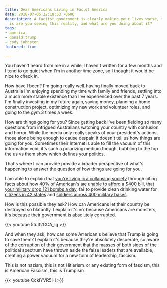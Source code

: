```yaml
---
title: Dear Americans Living in Facist America
date: 2018-07-06 22:18:53 -0600
description: A facitst government is clearly making your lives worse, the question
  is are you seeing this reality, and what are you doing about it?
tags:
- america
- donald trump
- cody johnston
featured: true

---
```

You haven't heard from me in a while, I haven't written for a few months and I tend to go quiet when I'm in another time zone, so I thought it would be nice to check in.

How have I been? I'm going really well, having finally moved back to Australia I'm enjoying spending my time with family and friends, settling into a much more stable existence than I've experienced over the past 7 years. I'm finally investing in my future again, saving money, planning a home construction project, optimizing my new work and volunteer roles, and going to the gym 3 times a week.

How are things going for you? Since getting back I've been fielding so many questions from intrigued Australians watching your country with confusion and horror. While the media only really speaks of your president's actions, those alone being enough to cause despair, it doesn't tell us how things are going for you. Sometimes their Internet is able to fill the vacuum of this information void, it's such a polarizing medium though, bubbling to the top the us vs them show which defines your politics.

That's where I can provide provide a broader perspective of what's happening to answer the question of how things are going for you. 

I am able to explain that [you're living in a collapsing society](http://fortune.com/2015/07/20/united-states-decline-statistics-economic/) through citing facts about how [40% of American's are unable to afford a $400 bill](http://money.cnn.com/2018/05/22/pf/emergency-expenses-household-finances/index.html),  [that your military drop 121 bombs a day](https://www.truthdig.com/articles/trumps-military-drops-a-bomb-every-12-minutes-and-no-one-is-talking-about-it/), fail to provide clean drinking water for [citizens in 42 states](https://www.thoughtco.com/chemical-contaminated-tap-water-in-us-1204205) and [soldiers across 400 military bases](https://www.military.com/daily-news/2017/04/25/nearly-400-military-bases-must-be-tested-water-contamination.html).

How is this possible they ask? How can Americans let their country be destroyed so blatantly. I explain it's not because Americans are monsters, it's because their government is absolutely corrupted.

{{< youtube 5tu32CCA_Ig >}}

And when they ask, how can some American's believe that Trump is going to save them? I explain it's because they're absolutely desperate, so aware of the corruption of their government that the masses of both sides of the political spectrum have thrown aside the false leaders that are available, creating a power vacuum for a new form of leadership, fascism. 

This is not nazism, this is not Hitlerism, or any existing form of fascism, this is American Fascism, this is Trumpism.

{{< youtube CcklYVR5I-I >}}